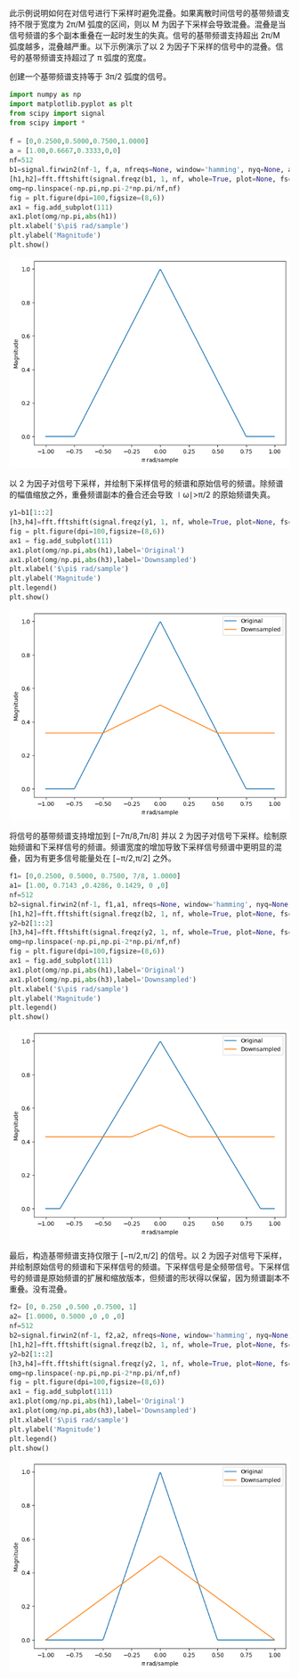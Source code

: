 此示例说明如何在对信号进行下采样时避免混叠。如果离散时间信号的基带频谱支持不限于宽度为 2π/M 弧度的区间，则以 M 为因子下采样会导致混叠。混叠是当信号频谱的多个副本重叠在一起时发生的失真。信号的基带频谱支持超出 2π/M 弧度越多，混叠越严重。以下示例演示了以 2 为因子下采样的信号中的混叠。信号的基带频谱支持超过了 π 弧度的宽度。

创建一个基带频谱支持等于 3π/2 弧度的信号。


```python
import numpy as np
import matplotlib.pyplot as plt
from scipy import signal
from scipy import *

f = [0,0.2500,0.5000,0.7500,1.0000]
a = [1.00,0.6667,0.3333,0,0]
nf=512
b1=signal.firwin2(nf-1, f,a, nfreqs=None, window='hamming', nyq=None, antisymmetric=False, fs=None)
[h1,h2]=fft.fftshift(signal.freqz(b1, 1, nf, whole=True, plot=None, fs=2*np.pi, include_nyquist=False))
omg=np.linspace(-np.pi,np.pi-2*np.pi/nf,nf)
fig = plt.figure(dpi=100,figsize=(8,6))
ax1 = fig.add_subplot(111)
ax1.plot(omg/np.pi,abs(h1))
plt.xlabel('$\pi$ rad/sample')
plt.ylabel('Magnitude')
plt.show()
```


    
![png](%E4%B8%8B%E9%87%87%E6%A0%B7-%E6%B7%B7%E5%8F%A0_files/%E4%B8%8B%E9%87%87%E6%A0%B7-%E6%B7%B7%E5%8F%A0_2_0.png)
    


以 2 为因子对信号下采样，并绘制下采样信号的频谱和原始信号的频谱。除频谱的幅值缩放之外，重叠频谱副本的叠合还会导致 ∣ω∣>π/2 的原始频谱失真。


```python
y1=b1[1::2] 
[h3,h4]=fft.fftshift(signal.freqz(y1, 1, nf, whole=True, plot=None, fs=2*np.pi, include_nyquist=False))
fig = plt.figure(dpi=100,figsize=(8,6))
ax1 = fig.add_subplot(111)
ax1.plot(omg/np.pi,abs(h1),label='Original')
ax1.plot(omg/np.pi,abs(h3),label='Downsampled')
plt.xlabel('$\pi$ rad/sample')
plt.ylabel('Magnitude')
plt.legend()
plt.show()
```


    
![png](%E4%B8%8B%E9%87%87%E6%A0%B7-%E6%B7%B7%E5%8F%A0_files/%E4%B8%8B%E9%87%87%E6%A0%B7-%E6%B7%B7%E5%8F%A0_4_0.png)
    


将信号的基带频谱支持增加到 [−7π/8,7π/8] 并以 2 为因子对信号下采样。绘制原始频谱和下采样信号的频谱。频谱宽度的增加导致下采样信号频谱中更明显的混叠，因为有更多信号能量处在 [−π/2,π/2] 之外。


```python
f1= [0,0.2500, 0.5000, 0.7500, 7/8, 1.0000]
a1= [1.00, 0.7143 ,0.4286, 0.1429, 0 ,0]
nf=512
b2=signal.firwin2(nf-1, f1,a1, nfreqs=None, window='hamming', nyq=None, antisymmetric=False, fs=None)
[h1,h2]=fft.fftshift(signal.freqz(b2, 1, nf, whole=True, plot=None, fs=2*np.pi, include_nyquist=False))
y2=b2[1::2] 
[h3,h4]=fft.fftshift(signal.freqz(y2, 1, nf, whole=True, plot=None, fs=2*np.pi, include_nyquist=False))
omg=np.linspace(-np.pi,np.pi-2*np.pi/nf,nf)
fig = plt.figure(dpi=100,figsize=(8,6))
ax1 = fig.add_subplot(111)
ax1.plot(omg/np.pi,abs(h1),label='Original')
ax1.plot(omg/np.pi,abs(h3),label='Downsampled')
plt.xlabel('$\pi$ rad/sample')
plt.ylabel('Magnitude')
plt.legend()
plt.show()
```


    
![png](%E4%B8%8B%E9%87%87%E6%A0%B7-%E6%B7%B7%E5%8F%A0_files/%E4%B8%8B%E9%87%87%E6%A0%B7-%E6%B7%B7%E5%8F%A0_6_0.png)
    


最后，构造基带频谱支持仅限于 [−π/2,π/2] 的信号。以 2 为因子对信号下采样，并绘制原始信号的频谱和下采样信号的频谱。下采样信号是全频带信号。下采样信号的频谱是原始频谱的扩展和缩放版本，但频谱的形状得以保留，因为频谱副本不重叠。没有混叠。


```python
f2= [0, 0.250 ,0.500 ,0.7500, 1]
a2= [1.0000, 0.5000 ,0 ,0 ,0]
nf=512
b2=signal.firwin2(nf-1, f2,a2, nfreqs=None, window='hamming', nyq=None, antisymmetric=False, fs=None)
[h1,h2]=fft.fftshift(signal.freqz(b2, 1, nf, whole=True, plot=None, fs=2*np.pi, include_nyquist=False))
y2=b2[1::2] 
[h3,h4]=fft.fftshift(signal.freqz(y2, 1, nf, whole=True, plot=None, fs=2*np.pi, include_nyquist=False))
omg=np.linspace(-np.pi,np.pi-2*np.pi/nf,nf)
fig = plt.figure(dpi=100,figsize=(8,6))
ax1 = fig.add_subplot(111)
ax1.plot(omg/np.pi,abs(h1),label='Original')
ax1.plot(omg/np.pi,abs(h3),label='Downsampled')
plt.xlabel('$\pi$ rad/sample')
plt.ylabel('Magnitude')
plt.legend()
plt.show()
```


    
![png](%E4%B8%8B%E9%87%87%E6%A0%B7-%E6%B7%B7%E5%8F%A0_files/%E4%B8%8B%E9%87%87%E6%A0%B7-%E6%B7%B7%E5%8F%A0_8_0.png)
    



```python

```
